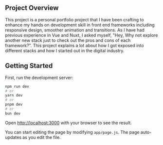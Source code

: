 ## Project Overview
This project is a personal portfolio project that I have been crafting to enhance my hands on development skill
in front end frameworks including responsive design, smoother animation and transitions. As I have had previous experience in Vue and Nuxt, I asked myself, "Hey, Why not explore another new stack just to check out the pros and cons of each framework?".
This project explains a lot about how I got exposed into different stacks and how I started out in the digital industry.


## Getting Started

First, run the development server:

```bash
npm run dev
# or
yarn dev
# or
pnpm dev
# or
bun dev
```

Open [http://localhost:3000](http://localhost:3000) with your browser to see the result.

You can start editing the page by modifying `app/page.js`. The page auto-updates as you edit the file.
